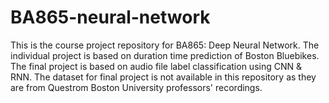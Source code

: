 # BA865-neural-network
This is the course project repository for BA865: Deep Neural Network.
The individual project is based on duration time prediction of Boston Bluebikes.
The final project is based on audio file label classification using CNN & RNN.
The dataset for final project is not available in this repository as they are from Questrom Boston University professors' recordings.
